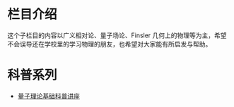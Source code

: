 # 栏目介绍

这个子栏目的内容以广义相对论、量子场论、Finsler 几何上的物理等为主，希望不会误导还在学校里的学习物理的朋友，也希望对大家能有所启发与帮助。

# 科普系列

-	[量子理论基础科普讲座](/page/popsci/quantum1)
